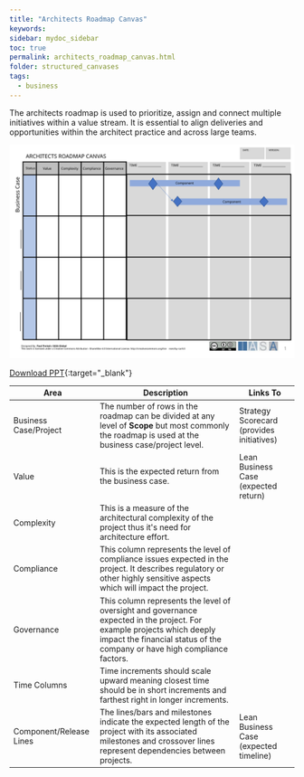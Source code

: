 ```yaml
---
title: "Architects Roadmap Canvas"
keywords: 
sidebar: mydoc_sidebar
toc: true
permalink: architects_roadmap_canvas.html
folder: structured_canvases
tags: 
  - business
---
```



The architects roadmap is used to prioritize, assign and connect multiple initiatives within a value stream. It is essential to align deliveries and opportunities within the architect practice and across large teams.

![image001](media/architects_roadmap_canvas001.svg)

[Download PPT](media/ppt/architects_roadmap_canvas.ppt){:target="_blank"}

| Area | Description | Links To |
| --- | --- | --- |
| Business Case/Project | The number of rows in the roadmap can be divided at any level of **Scope** but most commonly the roadmap is used at the business case/project level. | Strategy Scorecard (provides initiatives) |
| Value | This is the expected return from the business case. | Lean Business Case (expected return) |
| Complexity | This is a measure of the architectural complexity of the project thus it's need for architecture effort. |   |
| Compliance | This column represents the level of compliance issues expected in the project. It describes regulatory or other highly sensitive aspects which will impact the project. |   |
| Governance | This column represents the level of oversight and governance expected in the project. For example projects which deeply impact the financial status of the company or have high compliance factors. |   |
| Time Columns | Time increments should scale upward meaning closest time should be in short increments and farthest right in longer increments. |   |
| Component/Release Lines | The lines/bars and milestones indicate the expected length of the project with its associated milestones and crossover lines represent dependencies between projects. | Lean Business Case (expected timeline) |